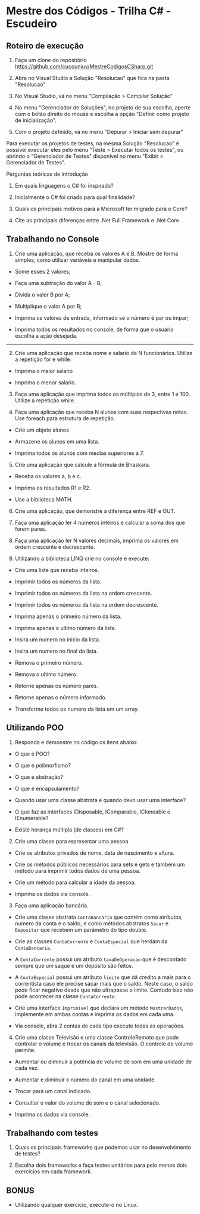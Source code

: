 # Mestre dos Códigos - Trilha C# - Escudeiro

## Roteiro de execução

1. Faça um clone do repositório https://github.com/cucouniuv/MestreCodigosCSharp.git

2. Abra no Visual Studio a Solução "Resolucao" que fica na pasta "Resolucao"

3. No Visual Studio, vá no menu "Compilação > Compilar Solução"

4. No menu "Gerenciador de Soluções", no projeto de sua escolha, aperte com o botão direito do mouse e escolha a opção "Definir como projeto de inicialização".

5. Com o projeto definido, vá no menu "Depurar > Iniciar sem depurar"

Para executar os projetos de testes, na mesma Solução "Resolucao" é possível executar eles pelo menu "Teste > Executar todos os testes", ou abrindo o "Gerenciador de Testes" disponível no menu "Exibir > Gerenciador de Testes".

Perguntas teóricas de introdução

1. Em quais linguagens o C# foi inspirado?

2. Inicialmente o C# foi criado para qual finalidade?

3. Quais os principais motivos para a Microsoft ter migrado para o Core?

4. Cite as principais diferenças entre .Net Full Framework e .Net Core.

## Trabalhando no Console

1. Crie uma aplicação, que receba os valores A e B. Mostre de forma simples, como utilizar variáveis e manipular dados.

* Some esses 2 valores;

* Faça uma subtração do valor A - B;

* Divida o valor B por A;

* Multiplique o valor A por B;

* Imprima os valores de entrada, informado se o número é par ou impar;

* Imprima todos os resultados no console, de forma que o usuário escolha a ação desejada.

***

2. Crie uma aplicação que receba nome e salario de N funcionários. Utilize a repetição for e while.

* Imprima o maior salario

* Imprima o menor salario.

3. Faça uma aplicação que imprima todos os múltiplos de 3, entre 1 e 100. Utilize a repetição while.

4. Faça uma aplicação que receba N alunos com suas respectivas notas. Use foreach para estrutura de repetição.

* Crie um objeto alunos

* Armazene os alunos em uma lista.

* Imprima todos os alunos com medias superiores a 7.

5. Crie uma aplicação que calcule a fórmula de Bhaskara.

* Receba os valores a, b e c.

* Imprima os resultados R1 e R2.

* Use a biblioteca MATH.

6. Crie uma aplicação, que demonstre a diferença entre REF e OUT.

7. Faça uma aplicação ler 4 números inteiros e calcular a soma dos que forem pares.

8. Faça uma aplicação ler N valores decimais, imprima os valores em ordem crescente e decrescente.

9. Utilizando a biblioteca LINQ crie no console e execute:

* Crie uma lista que receba inteiros.

* Imprimir todos os números da lista.

* Imprimir todos os números da lista na ordem crescente.

* Imprimir todos os números da lista na ordem decrescente.

* Imprima apenas o primeiro número da lista.

* Imprima apenas o ultimo número da lista.

* Insira um numero no inicio da lista.

* Insira um numero no final da lista.

* Remova o primeiro número.

* Remova o ultimo número.

* Retorne apenas os número pares.

* Retorne apenas o número informado.

* Transforme todos os numero da lista em um array.

## Utilizando POO

1. Responda e demonstre no código os itens abaixo:

* O que é POO?

* O que é polimorfismo?

* O que é abstração?

* O que é encapsulamento?

* Quando usar uma classe abstrata e quando devo usar uma interface?

* O que faz as interfaces IDisposable, IComparable, ICloneable e IEnumerable?

* Existe herança múltipla (de classes) em C#?

2. Crie uma classe para representar uma pessoa

* Crie os atributos privados de nome, data de nascimento e altura.

* Crie os métodos públicos necessários para sets e gets e também um método para imprimir todos dados de uma pessoa.

* Crie um método para calcular a idade da pessoa.

* Imprima os dados via console.

3. Faça uma aplicação bancária.

* Crie uma classe abstrata `ContaBancaria` que contém como atributos, numero da conta e o saldo, e como métodos abstratos `Sacar` e `Depositar` que recebem um parâmetro do tipo double.

* Crie as classes `ContaCorrente` e `ContaEspecial` que herdam da `ContaBancaria`.

* A `ContaCorrente` possui um atributo `taxaDeOperacao` que é descontado sempre que um saque e um depósito são feitos.

* A `ContaEspecial` possui um atributo `limite` que dá credito a mais para o correntista caso ele precise sacar mais que o saldo. Neste caso, o saldo pode ficar negativo desde que não ultrapasse o limite. Contudo isso não pode acontecer na classe `ContaCorrente`.

* Crie uma interface `Imprimivel` que declara um método `MostrarDados`, implemente em ambas contas e imprima os dados em cada uma.

* Via console, abra 2 contas de cada tipo execute todas as operações.

4. Crie uma classe Televisão e uma classe ControleRemoto que pode controlar o volume e trocar os canais da televisão. O controle de volume permite:

* Aumentar ou diminuir a potência do volume de som em uma unidade de cada vez.

* Aumentar e diminuir o número do canal em uma unidade.

* Trocar para um canal indicado.

* Consultar o valor do volume de som e o canal selecionado.

* Imprima os dados via console.

## Trabalhando com testes

1. Quais os principais frameworks que podemos usar no desenvolvimento de testes?

2. Escolha dois frameworks e faça testes unitários para pelo menos dois exercícios em cada framework.

## BONUS

* Utilizando qualquer exercício, execute-o no Linux.
